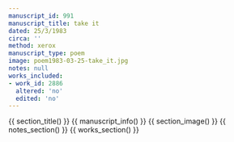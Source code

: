 ```yaml
---
manuscript_id: 991
manuscript_title: take it
dated: 25/3/1983
circa: ''
method: xerox
manuscript_type: poem
image: poem1983-03-25-take_it.jpg
notes: null
works_included:
- work_id: 2886
  altered: 'no'
  edited: 'no'
---
```


{{ section_title() }}
{{ manuscript_info() }}
{{ section_image() }}
{{ notes_section() }}
{{ works_section() }}

